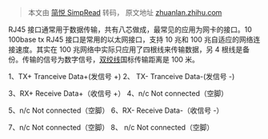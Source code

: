 > 本文由 [简悦 SimpRead](http://ksria.com/simpread/) 转码， 原文地址 [zhuanlan.zhihu.com](https://zhuanlan.zhihu.com/p/61828668)

RJ45 接口通常用于数据传输，共有八芯做成，最常见的应用为网卡的接口。10 100base tx RJ45 接口是常用的以太网接口，支持 10 兆和 100 兆自适应的网络连接速度。其实在 100 兆网络中实际只应用了四根线来传输数据，另 4 根线是备份。传输的信号为数字信号，[双绞线](https://link.zhihu.com/?target=http%3A//www.clangtx.com/)国标传输距离是 100 米。

1、TX+ Tranceive Data+(发信号 +) 2、 TX- Tranceive Data-(发信号 -)

3、RX+ Receive Data+（收信号 +） 4、n/c Not connected（空脚）

5、n/c Not connected（空脚） 6、RX- Receive Data-（收信号 -）

7、n/c Not connected（空脚） 8、 n/c Not connected（空脚）
